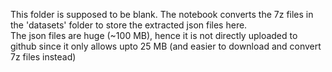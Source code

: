 This folder is supposed to be blank. The notebook converts the 7z files in the 'datasets' folder to store the extracted json files here.<br>
The json files are huge (~100 MB), hence it is not directly uploaded to github since it only allows upto 25 MB (and easier to download and convert 7z files instead)
